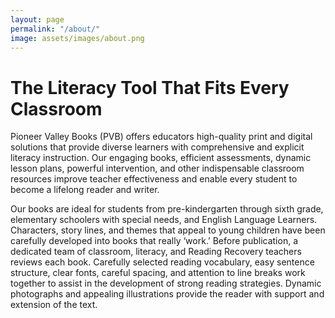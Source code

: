```yaml
---
layout: page
permalink: "/about/"
image: assets/images/about.png
---
```


# The Literacy Tool That Fits Every Classroom
Pioneer Valley Books (PVB) offers educators high-quality print and digital solutions that provide diverse learners with comprehensive and explicit literacy instruction. Our engaging books, efficient assessments, dynamic lesson plans, powerful intervention, and other indispensable classroom resources improve teacher effectiveness and enable every student to become a lifelong reader and writer.

Our books are ideal for students from pre-kindergarten through sixth grade, elementary schoolers with special needs, and English Language Learners. Characters, story lines, and themes that appeal to young children have been carefully developed into books that really ‘work.’ Before publication, a dedicated team of classroom, literacy, and Reading Recovery teachers reviews each book. Carefully selected reading vocabulary, easy sentence structure, clear fonts, careful spacing, and attention to line breaks work together to assist in the development of strong reading strategies. Dynamic photographs and appealing illustrations provide the reader with support and extension of the text.
